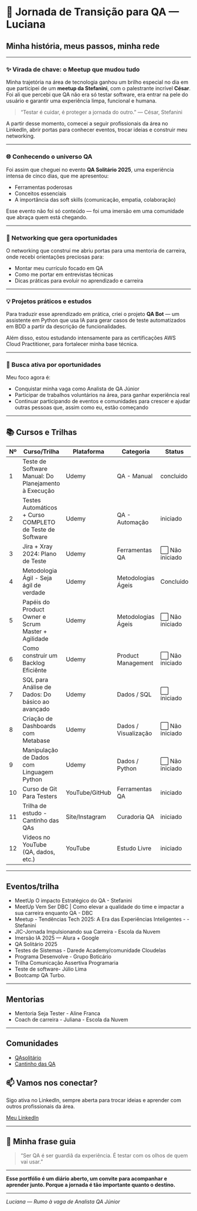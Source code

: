# 🚀 Jornada de Transição para QA — Luciana

## Minha história, meus passos, minha rede

---

### ✨ Virada de chave: o Meetup que mudou tudo

Minha trajetória na área de tecnologia ganhou um brilho especial no dia em que participei de um **meetup da Stefanini**, com o palestrante incrível **César**. Foi ali que percebi que QA não era só testar software, era entrar na pele do usuário e garantir uma experiência limpa, funcional e humana.

> “Testar é cuidar, é proteger a jornada do outro.” — César, Stefanini

A partir desse momento, comecei a seguir profissionais da área no LinkedIn, abrir portas para conhecer eventos, trocar ideias e construir meu networking.

---

### 🌐 Conhecendo o universo QA

Foi assim que cheguei no evento **QA Solitário 2025**, uma experiência intensa de cinco dias, que me apresentou:

- Ferramentas poderosas
- Conceitos essenciais 
- A importância das soft skills (comunicação, empatia, colaboração)

Esse evento não foi só conteúdo — foi uma imersão em uma comunidade que abraça quem está chegando.

---

### 🤝 Networking que gera oportunidades

O networking que construí me abriu portas para uma mentoria de carreira, onde recebi orientações preciosas para:

- Montar meu currículo focado em QA  
- Como me portar em entrevistas técnicas  
- Dicas práticas para evoluir no aprendizado e carreira

---

### 💡 Projetos práticos e estudos

Para traduzir esse aprendizado em prática, criei o projeto **QA Bot** — um assistente em Python que usa IA para gerar casos de teste automatizados em BDD a partir da descrição de funcionalidades.

Além disso, estou estudando intensamente para as certificações AWS Cloud Practitioner, para fortalecer minha base técnica.

---

### 💼 Busca ativa por oportunidades

Meu foco agora é:

- Conquistar minha vaga como Analista de QA Júnior  
- Participar de trabalhos voluntários na área, para ganhar experiência real  
- Continuar participando de eventos e comunidades para crescer e ajudar outras pessoas que, assim como eu, estão começando

---

## 📚 Cursos e Trilhas

| Nº | Curso/Trilha                                                         | Plataforma         | Categoria           | Status           | Início | Conclusão | Observações                         |
|----|----------------------------------------------------------------------|--------------------|----------------------|--------------------|--------|-----------|-------------------------------------|
| 1  | Teste de Software Manual: Do Planejamento à Execução                 | Udemy              | QA - Manual          |  concluido   |     20/05   |      05/06     |                                     |
| 2  | Testes Automáticos + Curso COMPLETO de Teste de Software             | Udemy              | QA - Automação       |  iniciado   |        |           |                                     |
| 3  | Jira + Xray 2024: Plano de Teste                                     | Udemy              | Ferramentas QA       | ⬜️ Não iniciado   |        |           | Foco em gestão de testes            |
| 4  | Metodologia Ágil - Seja ágil de verdade                              | Udemy              | Metodologias Ágeis   | Concluido  | 22/05       |  24/05         |           Trabalhar en equipe|
| 5  | Papéis do Product Owner e Scrum Master + Agilidade                   | Udemy              | Metodologias Ágeis   | ⬜️ Não iniciado   |        |           |                                     |
| 6  | Como construir um Backlog Eficiênte                                  | Udemy              | Product Management   | ⬜️ Não iniciado   |        |           | Complementa agilidade               |
| 7  | SQL para Análise de Dados: Do básico ao avançado                     | Udemy              | Dados / SQL          | ⬜️ iniciado   |        |           | Muito útil para QA & dados          |
| 8  | Criação de Dashboards com Metabase                                   | Udemy              | Dados / Visualização | ⬜️ Não iniciado   |        |           | Para insights em testes             |
| 9  | Manipulação de Dados com Linguagem Python                            | Udemy              | Dados / Python       | ⬜️ Não iniciado   |        |           | Apoia testes e automação            |
| 10 | Curso de Git Para Testers                                            | YouTube/GitHub     | Ferramentas QA       |  iniciado   |        |           | Essencial p/ versionamento          |
| 11 | Trilha de estudo - Cantinho das QAs                                  | Site/Instagram     | Curadoria QA         |  iniciado   |        |           | Inclui vários temas, acompanhar     |
| 12 | Vídeos no YouTube (QA, dados, etc.)                                  | YouTube            | Estudo Livre         | iniciado   |        |           | Marcar os melhores canais/vídeos    |


---
  ## Eventos/trilha
- MeetUp O impacto Estratégico do QA - Stefanini
- MeetUp Vem Ser DBC | Como elevar a qualidade do time e impactar a sua carreira enquanto QA - DBC
- Meetup - Tendências Tech 2025: A Era das Experiências Inteligentes - - Stefanini
- JIC-Jornada Impulsionando sua Carreira - Escola da Nuvem
- Imersão IA 2025 — Alura + Google  
- QA Solitário 2025
- Testes de Sistemas - Darede Academy/comunidade Cloudelas
- Programa Desenvolve - Grupo Boticário
- Trilha Comunicação Assertiva Programaria
- Teste de software- Júlio Lima
- Bootcamp QA Turbo.
---
## Mentorias
- Mentoria Seja Tester - Aline Franca
- Coach de carreira - Juliana - Escola da Nuvem
---

## Comunidades
- [QAsolitário](https://www.linkedin.com/company/qasolidario/posts/?feedView=all)
- [Cantinho das QA](https://www.linkedin.com/company/cantinhodasqas/posts/?feedView=all) 

## 📫 Vamos nos conectar?

Sigo ativa no LinkedIn, sempre aberta para trocar ideias e aprender com outros profissionais da área.

[Meu LinkedIn](https://www.linkedin.com/in/lucianaqa) 

---

## 💬 Minha frase guia

> “Ser QA é ser guardiã da experiência. É testar com os olhos de quem vai usar.” 

---

**Esse portfólio é um diário aberto, um convite para acompanhar e aprender junto. Porque a jornada é tão importante quanto o destino.**

---

*Luciana — Rumo à vaga de Analista QA Júnior*
